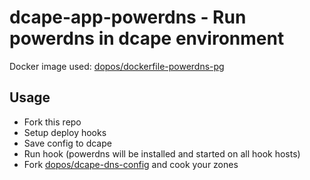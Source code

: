 # dcape-app-powerdns - Run powerdns in dcape environment

Docker image used: [dopos/dockerfile-powerdns-pg](https://github/com/dopos/dockerfile-powerdns-pg)

## Usage

* Fork this repo
* Setup deploy hooks
* Save config to dcape
* Run hook (powerdns will be installed and started on all hook hosts)
* Fork [dopos/dcape-dns-config](https://github/com/dopos/dcape-dns-config) and cook your zones

